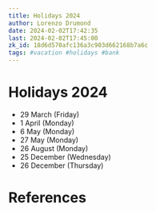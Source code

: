 ```yaml
---
title: Holidays 2024
author: Lorenzo Drumond
date: 2024-02-02T17:42:35
last: 2024-02-02T17:45:00
zk_id: 18d6d570afc136a3c903d662168b7a6c
tags: #vacation #holidays #bank
---
```



# Holidays 2024

- 29 March (Friday)
- 1 April (Monday)
- 6 May (Monday)
- 27 May (Monday)
- 26 August (Monday)
- 25 December (Wednesday)
- 26 December (Thursday)

# References
